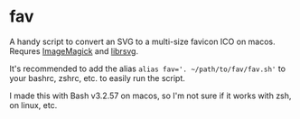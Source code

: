 # fav

A handy script to convert an SVG to a multi-size favicon ICO on macos. Requres [ImageMagick](https://imagemagick.org/script/convert.php) and [librsvg](https://gitlab.gnome.org/GNOME/librsvg).

It's recommended to add the alias `alias fav='. ~/path/to/fav/fav.sh'` to your bashrc, zshrc, etc. to easily run the script.

I made this with Bash v3.2.57 on macos, so I'm not sure if it works with zsh, on linux, etc.
